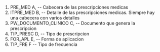 1. PRE_MED              A, -- Cabecera de las prescripciones medicas 
2. ITPRE_MED            B, -- Detalle de las prescripciones medicas. Siempre hay una cabecera con varios detalles
3. PW_DOCUMENTO_CLINICO C, -- Documento que genera la prescripcion
4. TIP_PRESC            D, -- Tipo de prescripcion
5. FOR_APL              E, -- Forma de aplicacion
6. TIP_FRE              F  -- Tipo de frecuencia 